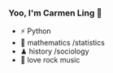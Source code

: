 ### Yoo, I'm Carmen Ling 👋

- ⚡ Python
- 🏃 mathematics /statistics
- ♟ history /sociology
- 🎵 love rock music

